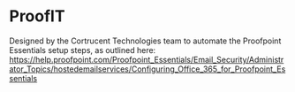 # ProofIT

Designed by the Cortrucent Technologies team to automate the Proofpoint Essentials setup steps, as outlined here: https://help.proofpoint.com/Proofpoint_Essentials/Email_Security/Administrator_Topics/hostedemailservices/Configuring_Office_365_for_Proofpoint_Essentials
